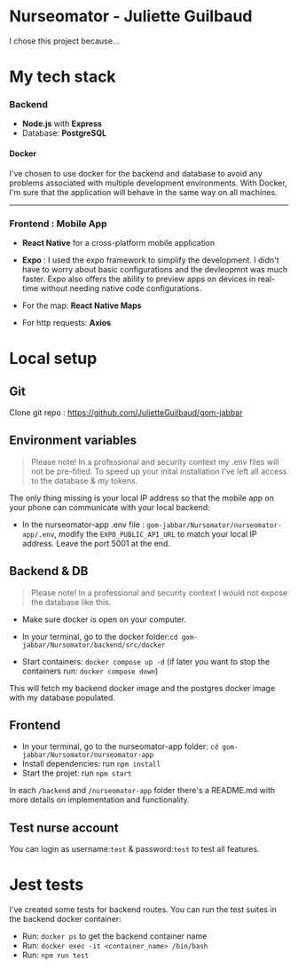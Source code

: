# Nurseomator - Juliette Guilbaud

I chose this project because...

# My tech stack

### Backend

-   **Node.js** with **Express**
-   Database: **PostgreSQL**

#### Docker

I've chosen to use docker for the backend and database to avoid any problems associated with multiple development environments. With Docker, I'm sure that the application will behave in the same way on all machines.

---

### Frontend : Mobile App

-   **React Native** for a cross-platform mobile application
-   **Expo** : I used the expo framework to simplify the development. I didn't have to worry about basic configurations and the devleopmnt was much faster. Expo also offers the ability to preview apps on devices in real-time without needing native code configurations.

-   For the map: **React Native Maps**

-   For http requests: **Axios**

# Local setup

## Git

Clone git repo : https://github.com/JulietteGuilbaud/gom-jabbar

## Environment variables

> Please note! In a professional and security context my .env files will not be pre-filled. To speed up your inital installation I've left all access to the database & my tokens.

The only thing missing is your local IP address so that the mobile app on your phone can communicate with your local backend:

-   In the nurseomator-app .env file : `gom-jabbar/Nursomator/nurseomator-app/.env`, modify the `EXPO_PUBLIC_API_URL` to match your local IP address. Leave the port 5001 at the end.

## Backend & DB

> Please note! In a professional and security context I would not expose the database like this.

-   Make sure docker is open on your computer.

-   In your terminal, go to the docker folder:`cd gom-jabbar/Nursomator/backend/src/docker`

-   Start containers: `docker compose up -d` (if later you want to stop the containers run: `docker compose down`)

This will fetch my backend docker image and the postgres docker image with my database populated.

## Frontend

-   In your terminal, go to the nurseomator-app folder: `cd gom-jabbar/Nursomator/nurseomator-app`
-   Install dependencies: run `npm install`
-   Start the projet: run `npm start`

In each `/backend` and `/nurseomator-app` folder there's a README.md with more details on implementation and functionality.

## Test nurse account

You can login as username:`test` & password:`test` to test all features.

# Jest tests

I've created some tests for backend routes. You can run the test suites in the backend docker container:

-   Run: `docker ps` to get the backend container name
-   Run: `docker exec -it <container_name> /bin/bash`
-   Run: `npm run test`
